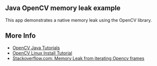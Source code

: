## Java OpenCV memory leak example

This app demonstrates a native memory leak using the OpenCV library.

## More Info

* [OpenCV Java Tutorials](http://opencv-java-tutorials.readthedocs.io/en/latest/02-first-java-application-with-opencv.html#a-java-application-with-opencv)
* [OpenCV Linux Install Tutorial](https://docs.opencv.org/trunk/d7/d9f/tutorial_linux_install.html)
* [Stackoverflow.com: Memory Leak from iterating Opencv frames](https://stackoverflow.com/questions/21050499/memory-leak-from-iterating-opencv-frames)